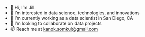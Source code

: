 - 👋 Hi, I’m Jill.
- 👀 I’m interested in data science, technologies, and innovations
- 🌱 I’m currently working as a data scientist in San Diego, CA
- 💞️ I’m looking to collaborate on data projects
- 📫 Reach me at kanok.somkul@gmail.com

<!---
KSomkul/KSomkul is a ✨ special ✨ repository because its `README.md` (this file) appears on your GitHub profile.
You can click the Preview link to take a look at your changes.
--->
